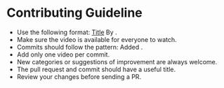 # Contributing Guideline

* Use the following format: [Title](Link) By <Author>.
* Make sure the video is available for everyone to watch.
* Commits should follow the pattern: Added <name of the video>.
* Add only one video per commit.
* New categories or suggestions of improvement are always welcome.
* The pull request and commit should have a useful title.
* Review your changes before sending a PR. 
